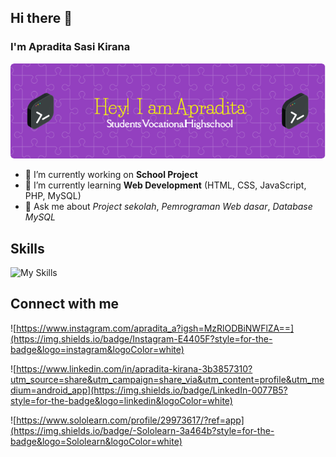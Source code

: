 ## Hi there 👋

### I'm Apradita Sasi Kirana

![Apradita](<img/github-header-image%20(1).png>)

<!--
**apraditaS/apraditaS** is a ✨ _special_ ✨ repository because its `README.md` (this file) appears on your GitHub profile.

Here are some ideas to get you started:

- 🔭 I’m currently working on ...
- 🌱 I’m currently learning ...
- 👯 I’m looking to collaborate on ...
- 🤔 I’m looking for help with ...
- 💬 Ask me about ...
- 📫 How to reach me: ...
- 😄 Pronouns: ...
- ⚡ Fun fact: ...
-->

- 🔭 I’m currently working on **School Project**
- 🌱 I’m currently learning **Web Development** (HTML, CSS, JavaScript, PHP, MySQL)
- 💬 Ask me about _Project sekolah_, _Pemrograman Web dasar_, _Database MySQL_

## Skills

![My Skills](https://go-skill-icons.vercel.app/api/icons?i=java,html,css,js,py,androidstudio,php,c&theme=light)

## Connect with me

![https://www.instagram.com/apradita_a?igsh=MzRlODBiNWFlZA==](https://img.shields.io/badge/Instagram-E4405F?style=for-the-badge&logo=instagram&logoColor=white)

![https://www.linkedin.com/in/apradita-kirana-3b3857310?utm_source=share&utm_campaign=share_via&utm_content=profile&utm_medium=android_app](https://img.shields.io/badge/LinkedIn-0077B5?style=for-the-badge&logo=linkedin&logoColor=white)

![https://www.sololearn.com/profile/29973617/?ref=app](https://img.shields.io/badge/-Sololearn-3a464b?style=for-the-badge&logo=Sololearn&logoColor=white)
